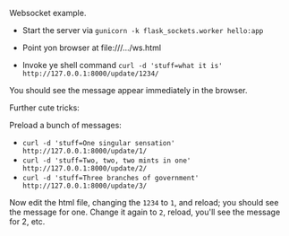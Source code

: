 Websocket example.

- Start the server via ``gunicorn -k flask_sockets.worker hello:app``

- Point yon browser at file:///.../ws.html

- Invoke ye shell command ``curl -d 'stuff=what it is' http://127.0.0.1:8000/update/1234/``

You should see the message appear immediately in the browser.

Further cute tricks:

Preload a bunch of messages:

- ``curl -d 'stuff=One singular sensation' http://127.0.0.1:8000/update/1/``
- ``curl -d 'stuff=Two, two, two mints in one' http://127.0.0.1:8000/update/2/``
- ``curl -d 'stuff=Three branches of government' http://127.0.0.1:8000/update/3/``

Now edit the html file, changing the ``1234`` to ``1``, and reload;
you should see the message for one.  Change it again to ``2``, reload,
you'll see the message for 2, etc.
